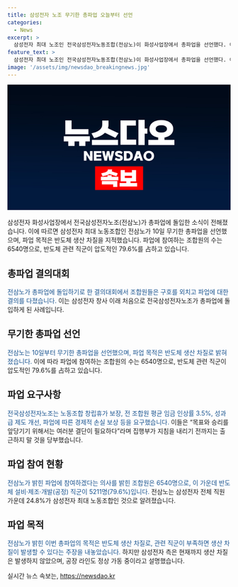 ```yaml
---
title: 삼성전자 노조 무기한 총파업 오늘부터 선언
categories:
  - News
excerpt: >
  삼성전자 최대 노조인 전국삼성전자노동조합(전삼노)이 화성사업장에서 총파업을 선언했다. 이는 삼성전자 창사 이후 처음이며, 무기한 총파업으로 진행된다. 파업 사유는 노동조합 창립휴가, 평균 임금 인상, 성과급 제도 등 요구 사항 미달로, 반도체 생산차질을 우려하고 있다. 사측은 생산 차질이 발생하지 않았다고 주장하며, 라인은 정상 가동 중이라고 전했다. Gain이 하는 요약 문으로!
feature_text: >
  삼성전자 최대 노조인 전국삼성전자노동조합(전삼노)이 화성사업장에서 총파업을 선언했다. 이는 삼성전자 창사 이후 처음이며, 무기한 총파업으로 진행된다. 파업 사유는 노동조합 창립휴가, 평균 임금 인상, 성과급 제도 등 요구 사항 미달로, 반도체 생산차질을 우려하고 있다. 사측은 생산 차질이 발생하지 않았다고 주장하며, 라인은 정상 가동 중이라고 전했다. Gain이 하는 요약 문으로!
image: '/assets/img/newsdao_breakingnews.jpg'
---
```


<p><img src="/assets/img/newsdao_breakingnews.jpg" alt="pcversion 속보" /></p>

<p><body></p>

<p data-ke-size="size16">
  삼성전자 화성사업장에서 전국삼성전자노조(전삼노)가 총파업에 돌입한 소식이 전해졌습니다. 이에 따르면 삼성전자 최대 노동조합인 전삼노가 10일 무기한 총파업을 선언했으며, 파업 목적은 반도체 생산 차질을 지적했습니다. 파업에 참여하는 조합원의 수는 6540명으로, 반도체 관련 직군이 압도적인 79.6%를 占하고 있습니다.
</p>

<h2 data-ke-size="size26">총파업 결의대회</h2>

<p data-ke-size="size16">
  <span style="color: #1a5490;">전삼노가 총파업에 돌입하기로 한 결의대회에서 조합원들은 구호를 외치고 파업에 대한 결의를 다졌습니다.</span> 이는 삼성전자 창사 이래 처음으로 전국삼성전자노조가 총파업에 돌입하게 된 사례입니다.
</p>

<h2 data-ke-size="size26">무기한 총파업 선언</h2>

<p data-ke-size="size16">
  <span style="color: #1a5490;">전삼노는 10일부터 무기한 총파업을 선언했으며, 파업 목적은 반도체 생산 차질로 밝혀졌습니다.</span> 이에 따라 파업에 참여하는 조합원의 수는 6540명으로, 반도체 관련 직군이 압도적인 79.6%를 占하고 있습니다.
</p>

<h2 data-ke-size="size26">파업 요구사항</h2>

<p data-ke-size="size16">
  <span style="color: #1a5490;">전국삼성전자노조는 노동조합 창립휴가 보장, 전 조합원 평균 임금 인상률 3.5%, 성과급 제도 개선, 파업에 따른 경제적 손실 보상 등을 요구했습니다.</span> 이들은 “목표와 승리를 앞당기기 위해서는 여러분 결단이 필요하다”라며 집행부가 지침을 내리기 전까지는 출근하지 말 것을 당부했습니다.
</p>

<h2 data-ke-size="size26">파업 참여 현황</h2>

<p data-ke-size="size16">
  <span style="color: #1a5490;">전삼노가 밝힌 파업에 참여하겠다는 의사를 밝힌 조합원은 6540명으로, 이 가운데 반도체 설비·제조·개발(공정) 직군이 5211명(79.6%)입니다.</span> 전삼노는 삼성전자 전체 직원 가운데 24.8%가 삼성전자 최대 노동조합인 것으로 알려졌습니다.
</p>

<h2 data-ke-size="size26">파업 목적</h2>

<p data-ke-size="size16">
  <span style="color: #1a5490;">전삼노가 밝힌 이번 총파업의 목적은 반도체 생산 차질로, 관련 직군이 부족하면 생산 차질이 발생할 수 있다는 주장을 내놓았습니다.</span> 하지만 삼성전자 측은 현재까지 생산 차질은 발생하지 않았으며, 공장 라인도 정상 가동 중이라고 설명했습니다.
</p>

<p></body></p>
실시간 뉴스 속보는, <a href="https://newsdao.kr" rel="dofollow">https://newsdao.kr</a>


